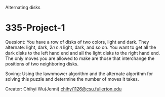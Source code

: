 Alternating disks
# 335-Project-1

Quesiont: You have a row of disks of two colors, light and dark. They alternate: light, dark, 2𝑛 𝑛 𝑛 light, dark, and
so on. You want to get all the dark disks to the left hand end and all the light disks to the right hand end.
The only moves you are allowed to make are those that interchange the positions of two neighboring
disks.

Soving: Using the lawnmower algorithm and the alternate algorithm for solving this puzzle and determine the number of moves it takes.

Creater: Chihyi Wu(Jenni) chihyi1126@csu.fullerton.edu
